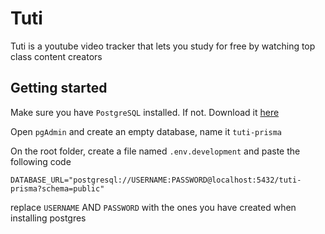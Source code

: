 # Tuti

Tuti is a youtube video tracker that lets you study for free by watching top class content creators

## Getting started

Make sure you have `PostgreSQL` installed. If not. Download it [here](https://www.postgresql.org/download/)

Open `pgAdmin` and create an empty database, name it `tuti-prisma`

On the root folder, create a file named `.env.development` and paste the following code 

`DATABASE_URL="postgresql://USERNAME:PASSWORD@localhost:5432/tuti-prisma?schema=public"`

replace `USERNAME` AND `PASSWORD` with the ones you have created when installing postgres